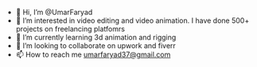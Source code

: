 - 👋 Hi, I’m @UmarFaryad
- 👀 I’m interested in video editing and video animation. I have done 500+ projects on freelancing platfomrs
- 🌱 I’m currently learning 3d animation and rigging
- 💞️ I’m looking to collaborate on upwork and fiverr
- 📫 How to reach me umarfaryad37@gmail.com

<!---
UmarFaryad/UmarFaryad is a ✨ special ✨ repository because its `README.md` (this file) appears on your GitHub profile.
You can click the Preview link to take a look at your changes.
--->
